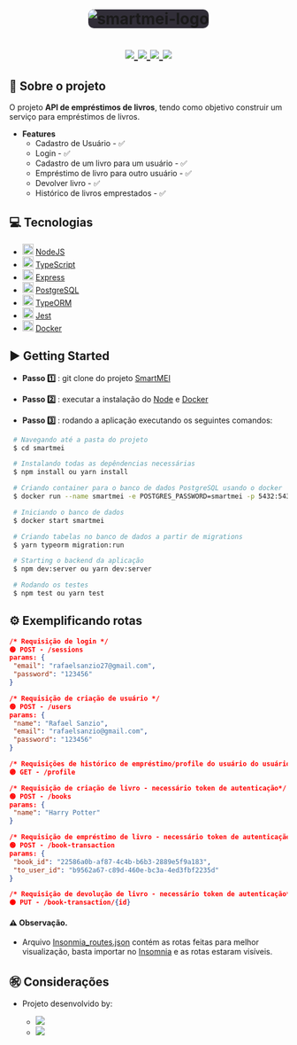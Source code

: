 <h1 align="center">
  <img style="background-color: #312e38; border-radius: 10px;" alt="smartmei-logo" src="https://image4.owler.com/logo/smartmei_owler_20171107_193520_original.png" />
  <p align="center">
    <a href="https://nodejs.org/en/">
      <img src="https://img.shields.io/badge/-NodeJS-006400?style=flat&logo=Node.js&logoColor=#339933" />
    <a href="https://www.typescriptlang.org/">
      <img src="https://img.shields.io/badge/-TypeScript-007ACC?style=flat&logo=TypeScript&logoColor=#007ACC" />
    </a>
    <a href="https://jestjs.io/">
      <img src="https://img.shields.io/badge/-Jest-C21325?style=flat&logo=Jest&logoColor=FFFFF" />
    </a>
	<a href="https://www.postgresql.org/">
	<img src="https://img.shields.io/badge/-PostgreSQL-336791?style=flat&logo=PostgreSQL&logoColor=#339933" /></a>
  </p>
</h1>

## 🔖 Sobre o projeto 

O projeto **API de empréstimos de livros**, tendo como objetivo construir um serviço para empréstimos de livros.

- **Features** 
  - Cadastro de Usuário - ✅
  - Login - ✅
  - Cadastro de um livro para um usuário - ✅
  - Empréstimo de livro para outro usuário - ✅
  - Devolver livro - ✅
  - Histórico de livros emprestados - ✅


## 💻 Tecnologias 

  - <img width="20px" src="https://img.icons8.com/color/2x/nodejs.png" /> [NodeJS](https://nodejs.org/en/ "NodeJS")
  - <img width="20px" src="https://img.icons8.com/color/2x/typescript.png" /> [TypeScript](https://www.typescriptlang.org/ "TypeScript")
  - <img width="20px" src="https://res.cloudinary.com/practicaldev/image/fetch/s--00h6CjGb--/c_limit%2Cf_auto%2Cfl_progressive%2Cq_auto%2Cw_880/https://www.maxrooted.com/panduan-membangun-rest-api-expressjs-mysql/cover.png" /> [Express](https://expressjs.com/ "Express")
  - <img width="20px" src="https://img.icons8.com/color/2x/postgreesql.png" /> [PostgreSQL](https://www.postgresql.org/ "PostgreSQL")
  - <img width="20px" src="https://avatars2.githubusercontent.com/u/20165699?s=400&v=4" /> [TypeORM](https://typeorm.io/#/ "TypeORM")
  - <img width="20px" src="https://simpleicons.org/icons/jest.svg" /> [Jest](https://jestjs.io/ 'Jest')
  - <img width="20px" src="https://img.icons8.com/dusk/2x/docker.png" /> [Docker](https://www.docker.com/ 'Docker')
 
## ▶️ Getting Started 

 - **Passo 1️⃣** : git clone do projeto [SmartMEI](https://github.com/rafaelsanzio/smartmei "SmartMEI")
 - **Passo 2️⃣** : executar a instalação do [Node](https://nodejs.org/en/ 'Node') e [Docker](https://www.docker.com/ "Docker")

 - **Passo 3️⃣** : rodando a aplicação executando os seguintes comandos:
  ```bash
   # Navegando até a pasta do projeto
   $ cd smartmei

   # Instalando todas as depêndencias necessárias
   $ npm install ou yarn install

   # Criando container para o banco de dados PostgreSQL usando o docker
   $ docker run --name smartmei -e POSTGRES_PASSWORD=smartmei -p 5432:5432 -d postgres

   # Iniciando o banco de dados
   $ docker start smartmei

   # Criando tabelas no banco de dados a partir de migrations
   $ yarn typeorm migration:run

   # Starting o backend da aplicação
   $ npm dev:server ou yarn dev:server

   # Rodando os testes
   $ npm test ou yarn test
```

## ⚙️ Exemplificando rotas

 ```json
/* Requisição de login */
🟢 POST - /sessions
params: {
  "email": "rafaelsanzio27@gmail.com",
  "password": "123456"
}

/* Requisição de criação de usuário */
🟢 POST - /users
params: {
  "name": "Rafael Sanzio",
  "email": "rafaelsanzio@gmail.com",
  "password": "123456"
}

/* Requisições de histórico de empréstimo/profile do usuário do usuário logado - necessário token de autenticação*/
🟣 GET - /profile

/* Requisição de criação de livro - necessário token de autenticação*/
🟢 POST - /books
params: {
  "name": "Harry Potter"
}

/* Requisição de empréstimo de livro - necessário token de autenticação */
🟢 POST - /book-transaction
params: {
  "book_id": "22586a0b-af87-4c4b-b6b3-2889e5f9a183",
  "to_user_id": "b9562a67-c89d-460e-bc3a-4ed3fbf2235d"
}

/* Requisição de devolução de livro - necessário token de autenticação*/
🟠 PUT - /book-transaction/{id}
```

#### ⚠️ Observação.
  - Arquivo [Insonmia_routes.json](https://github.com/rafaelsanzio/smartmei/blob/master/Insomnia_routes.json "Insonmia_routes.json") contém as rotas feitas para melhor visualização, basta importar no [Insomnia](https://insomnia.rest/download/ "Insomnia") e as rotas estaram visíveis.

## ㊗️ Considerações 
- Projeto desenvolvido by:

  - <a href="https://github.com/rafaelsanzio">
    <img src="https://img.shields.io/badge/-Rafael%20Sanzio-000000?style=flat&logo=GitHub&logoColor=#000000" />
  </a>

  - <a href="https://www.linkedin.com/in/rafael-sanzio-012778143/">
    <img src="https://img.shields.io/badge/-Rafael%20Sanzio-0077B5?style=flat&logo=LinkedIN&logoColor=#000000" />
  </a>



